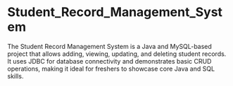 # Student_Record_Management_System
The Student Record Management System is a Java and MySQL-based project that allows adding, viewing, updating, and deleting student records. It uses JDBC for database connectivity and demonstrates basic CRUD operations, making it ideal for freshers to showcase core Java and SQL skills.
